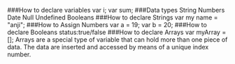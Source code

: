 ###How to declare variables
	 var i;
	 var sum;
###Data types
	String
	Numbers
	Date
	Null
	Undefined
	Booleans
###How to declare Strings
	var my name = "anji";
###How to Assign Numbers
	var a = 19;
	var b = 20;
###How to declare Booleans
	status:true/false
###How to declare Arrays
	var myArray = [];
	Arrays are a special type of variable that can hold more than one piece     of data. The data are inserted and accessed by means of a unique index number.

	
	
